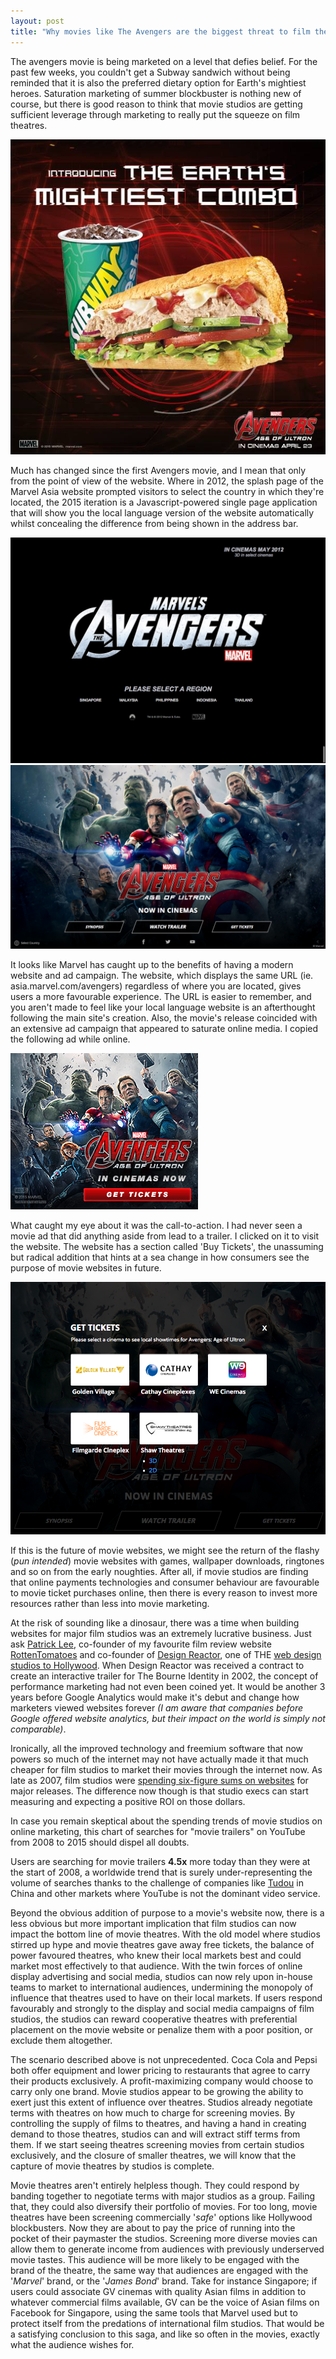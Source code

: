```yaml
---
layout: post
title: "Why movies like The Avengers are the biggest threat to film theatres"
---
```

The avengers movie is being marketed on a level that defies belief. For the past few weeks, you couldn't get a Subway sandwich without being reminded that it is also the preferred dietary option for Earth's mightiest heroes. Saturation marketing of summer blockbuster is nothing new of course, but there is good reason to think that movie studios are getting sufficient leverage through marketing to really put the squeeze on film theatres.

![Subway-Avengers-ad](/images/subway-avengers-ad.jpg)

Much has changed since the first Avengers movie, and I mean that only from the point of view of the website. Where in 2012, the splash page of the Marvel Asia website prompted visitors to select the country in which they're located, the 2015 iteration is a Javascript-powered single page application that will show you the local language version of the website automatically whilst concealing the difference from being shown in the address bar. 

![Avengers website 2012](/images/asia.marvel.com-2012.png)
![Avengers website 2015](/images/asia.marvel.com-2015.png)

It looks like Marvel has caught up to the benefits of having a modern website and ad campaign. The website, which displays the same URL (ie. asia.marvel.com/avengers) regardless of where you are located, gives users a more favourable experience. The URL is easier to remember, and you aren't made to feel like your local language website is an afterthought following the main site's creation. Also, the movie's release coincided with an extensive ad campaign that appeared to saturate online media. I copied the following ad while online.

![Avengers movie ad](/images/avengers.jpg)

What caught my eye about it was the call-to-action. I had never seen a movie ad that did anything aside from lead to a trailer. I clicked on it to visit the website. The website has a section called 'Buy Tickets', the unassuming but radical addition that hints at a sea change in how consumers see the purpose of movie websites in future.

![Buy avengers tickets website](/images/asia.marvel.com-tickets.png)

If this is the future of movie websites, we might see the return of the flashy (*pun intended*) movie websites with games, wallpaper downloads, ringtones and so on from the early noughties. After all, if movie studios are finding that online payments technologies and consumer behaviour are favourable to movie ticket purchases online, then there is every reason to invest more resources rather than less into movie marketing.

At the risk of sounding like a dinosaur, there was a time when building websites for major film studios was an extremely lucrative business. Just ask [Patrick Lee](https://twitter.com/rottendoubt), co-founder of my favourite film review website [RottenTomatoes](http://www.rottentomatoes.com) and co-founder of [Design Reactor](http://designreactor.com/), one of THE [web design studios to Hollywood](http://designreactor.com/company/about-us). When Design Reactor was received a contract to create an interactive trailer for The Bourne Identity in 2002, the concept of performance marketing had not even been coined yet. It would be another 3 years before Google Analytics would make it's debut and change how marketers viewed websites forever *(I am aware that companies before Google offered website analytics, but their impact on the world is simply not comparable)*.

Ironically, all the improved technology and freemium software that now powers so much of the internet may not have actually made it that much cheaper for film studios to market their movies through the internet now. As late as 2007, film studios were [spending six-figure sums on websites](http://www.marketingmovies.net/news/changing-roles-for-official-film-websites/) for major releases. The difference now though is that studio execs can start measuring and expecting a positive ROI on those dollars.

In case you remain skeptical about the spending trends of movie studios on online marketing, this chart of searches for "movie trailers" on YouTube from 2008 to 2015 should dispel all doubts.

<script type="text/javascript" src="//www.google.com/trends/embed.js?hl=en-US&q=movie+trailers&gprop=youtube&cmpt=q&tz&tz&content=1&cid=TIMESERIES_GRAPH_0&export=5&w=500&h=330"></script>

Users are searching for movie trailers **4.5x** more today than they were at the start of 2008, a worldwide trend that is surely under-representing the volume of searches thanks to the challenge of companies like [Tudou](http://www.tudou.com) in China and other markets where YouTube is not the dominant video service.

Beyond the obvious addition of purpose to a movie's website now, there is a less obvious but more important implication that film studios can now impact the bottom line of movie theatres. With the old model where studios stirred up hype and movie theatres gave away free tickets, the balance of power favoured theatres, who knew their local markets best and could market most effectively to that audience. With the twin forces of online display advertising and social media, studios can now rely upon in-house teams to market to international audiences, undermining the monopoly of influence that theatres used to have on their local markets. If users respond favourably and strongly to the display and social media campaigns of film studios, the studios can reward cooperative theatres with preferential placement on the movie website or penalize them with a poor position, or exclude them altogether. 

The scenario described above is not unprecedented. Coca Cola and Pepsi both offer equipment and lower pricing to restaurants that agree to carry their products exclusively. A profit-maximizing company would choose to carry only one brand. Movie studios appear to be growing the ability to exert just this extent of influence over theatres. Studios already negotiate terms with theatres on how much to charge for screening movies. By controlling the supply of films to theatres, and having a hand in creating demand to those theatres, studios can and will extract stiff terms from them. If we start seeing theatres screening movies from certain studios exclusively, and the closure of smaller theatres, we will know that the capture of movie theatres by studios is complete.

Movie theatres aren't entirely helpless though. They could respond by banding together to negotiate terms with major studios as a group. Failing that, they could also diversify their portfolio of movies. For too long, movie theatres have been screening commercially '*safe*' options like Hollywood blockbusters. Now they are about to pay the price of running into the pocket of their paymaster the studios. Screening more diverse movies can allow them to generate income from audiences with previously underserved movie tastes. This audience will be more likely to be engaged with the brand of the theatre, the same way that audiences are engaged with the '*Marvel*' brand, or the '*James Bond*' brand. Take for instance Singapore; if users could associate GV cinemas with quality Asian films in addition to whatever commercial films available, GV can be the voice of Asian films on Facebook for Singapore, using the same tools that Marvel used but to protect itself from the predations of international film studios. That would be a satisfying conclusion to this saga, and like so often in the movies, exactly what the audience wishes for.